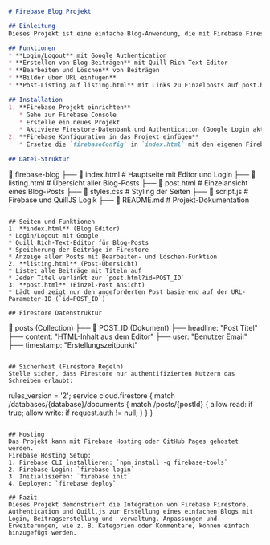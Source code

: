 ```markdown
# Firebase Blog Projekt

## Einleitung
Dieses Projekt ist eine einfache Blog-Anwendung, die mit Firebase Firestore für die Datenspeicherung und Firebase Authentication für die Benutzeranmeldung arbeitet. Beiträge können erstellt, bearbeitet und gelöscht werden. Die Bilder für die Posts werden über eine URL eingebunden.

## Funktionen
* **Login/Logout** mit Google Authentication
* **Erstellen von Blog-Beiträgen** mit Quill Rich-Text-Editor
* **Bearbeiten und Löschen** von Beiträgen
* **Bilder über URL einfügen**
* **Post-Listing auf listing.html** mit Links zu Einzelposts auf post.html

## Installation
1. **Firebase Projekt einrichten**
   * Gehe zur Firebase Console
   * Erstelle ein neues Projekt
   * Aktiviere Firestore-Datenbank und Authentication (Google Login aktivieren)
2. **Firebase Konfiguration in das Projekt einfügen**
   * Ersetze die `firebaseConfig` in `index.html` mit den eigenen Firebase-Konfigurationsdaten.

## Datei-Struktur

```
📂 firebase-blog
 ├── 📄 index.html          # Hauptseite mit Editor und Login
 ├── 📄 listing.html        # Übersicht aller Blog-Posts
 ├── 📄 post.html           # Einzelansicht eines Blog-Posts
 ├── 📄 styles.css          # Styling der Seiten
 ├── 📄 script.js           # Firebase und QuillJS Logik
 ├── 📄 README.md           # Projekt-Dokumentation
```

## Seiten und Funktionen
1. **index.html** (Blog Editor)
* Login/Logout mit Google
* Quill Rich-Text-Editor für Blog-Posts
* Speicherung der Beiträge in Firestore
* Anzeige aller Posts mit Bearbeiten- und Löschen-Funktion
2. **listing.html** (Post-Übersicht)
* Listet alle Beiträge mit Titeln auf
* Jeder Titel verlinkt zur `post.html?id=POST_ID`
3. **post.html** (Einzel-Post Ansicht)
* Lädt und zeigt nur den angeforderten Post basierend auf der URL-Parameter-ID (`id=POST_ID`)

## Firestore Datenstruktur

```
📂 posts (Collection)
   ├── 📄 POST_ID (Dokument)
       ├── headline: "Post Titel"
       ├── content: "HTML-Inhalt aus dem Editor"
       ├── user: "Benutzer Email"
       ├── timestamp: "Erstellungszeitpunkt"
```

## Sicherheit (Firestore Regeln)
Stelle sicher, dass Firestore nur authentifizierten Nutzern das Schreiben erlaubt:

```
rules_version = '2';
service cloud.firestore {
  match /databases/{database}/documents {
    match /posts/{postId} {
      allow read: if true;
      allow write: if request.auth != null;
    }
  }
}
```

## Hosting
Das Projekt kann mit Firebase Hosting oder GitHub Pages gehostet werden.
Firebase Hosting Setup:
1. Firebase CLI installieren: `npm install -g firebase-tools`
2. Firebase Login: `firebase login`
3. Initialisieren: `firebase init`
4. Deployen: `firebase deploy`

## Fazit
Dieses Projekt demonstriert die Integration von Firebase Firestore, Authentication und Quill.js zur Erstellung eines einfachen Blogs mit Login, Beitragserstellung und -verwaltung. Anpassungen und Erweiterungen, wie z. B. Kategorien oder Kommentare, können einfach hinzugefügt werden.
```
